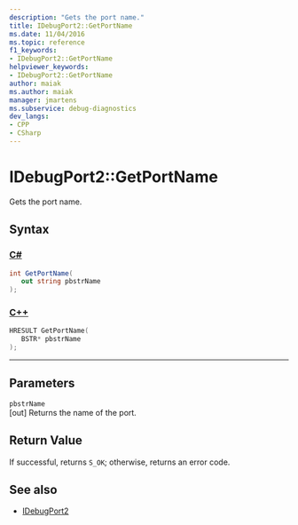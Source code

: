 ```yaml
---
description: "Gets the port name."
title: IDebugPort2::GetPortName
ms.date: 11/04/2016
ms.topic: reference
f1_keywords:
- IDebugPort2::GetPortName
helpviewer_keywords:
- IDebugPort2::GetPortName
author: maiak
ms.author: maiak
manager: jmartens
ms.subservice: debug-diagnostics
dev_langs:
- CPP
- CSharp
---
```

# IDebugPort2::GetPortName

Gets the port name.

## Syntax

### [C#](#tab/csharp)
```csharp
int GetPortName( 
   out string pbstrName
);
```
### [C++](#tab/cpp)
```cpp
HRESULT GetPortName( 
   BSTR* pbstrName
);
```
---

## Parameters
`pbstrName`\
[out] Returns the name of the port.

## Return Value
 If successful, returns `S_OK`; otherwise, returns an error code.

## See also
- [IDebugPort2](../../../extensibility/debugger/reference/idebugport2.md)
